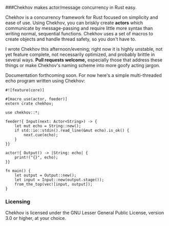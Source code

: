###Chekhov makes actor/message concurrency in Rust easy.

Chekhov is a concurrency framework for Rust focused on simplicity and ease of
use. Using Chekhov, you can briskly create __actors__ which communicate by
message-passing and require little more syntax than writing normal, sequential
functions. Chekhov uses a set of macros to create objects and handle thread
safety, so you don't have to.

I wrote Chekhov this afternoon/evening; right now it is highly unstable, not yet
feature complete, not necessarily optimized, and probably brittle in several
ways. __Pull requests welcome,__ especially those that address these things or
make Chekhov's naming scheme into more goofy acting jargon.

Documentation forthcoming soon. For now here's a simple multi-threaded echo
program written using Chekhov:
```
#![feature(core)]

#[macro_use(actor, feeder)]
extern crate chekhov;

use chekhov::*;

feeder!{ Input(next: Actor<String>) -> {
    let mut echo = String::new();
    if std::io::stdin().read_line(&mut echo).is_ok() {
        next.cue(echo);
    }
}}

actor!{ Output() -> |String: echo| {
    print!("{}", echo);
}}

fn main() {
    let output = Output::new();
    let input = Input::new(output.stage());
    from_the_top(vec![input, output]);
}
```

### Licensing

Chekhov is licensed under the GNU Lesser General Public License, version 3.0 or
higher, at your choice.
